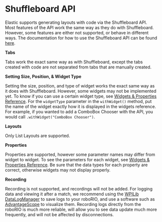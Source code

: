 # Shuffleboard API

Elastic supports generating layouts with code via the Shuffleboard API. Most features of the API work the same way as they do with Shuffleboard. However, some features are either not supported, or behave in different ways. The documentation for how to use the Shuffleboard API can be found [here](https://docs.wpilib.org/en/stable/docs/software/dashboards/shuffleboard/layouts-with-code/index.html).

**Tabs**

Tabs work the exact same way as with Shuffleboard, except the tabs created with code are not separated from tabs that are manually created.

**Setting Size, Position, & Widget Type**

Setting the size, position, and type of widget works the exact same way as it does with Shuffleboard. However, some widgets may not be implemented yet. To know if you can use a certain widget type, see [Widgets & Properties Reference](https://github.com/Gold872/elastic-dashboard/wiki/Widgets-List-&-Properties-Reference). For the `widgetType` parameter in the `withWidget()` method, put the name of the widget exactly how it is displayed in the widgets reference. For example, if you wanted to add a ComboBox Chooser with the API, you would call `.withWidget("ComboBox Chooser")`.

**Layouts**

Only List Layouts are supported.

**Properties**

Properties are supported, however some parameter names may differ from widget to widget. To see the parameters for each widget, see [Widgets & Properties Reference](https://github.com/Gold872/elastic-dashboard/wiki/Widgets-List-&-Properties-Reference). Be sure that the data types for each property are correct, otherwise widgets may not display properly.

**Recording**

Recording is not supported, and recordings will not be added. For logging data and viewing it after a match, we recommend using the [WPILib DataLogManager](https://docs.wpilib.org/en/stable/docs/software/telemetry/datalog.html) to save logs to your roboRIO, and use a software such as [AdvantageScope](https://github.com/Mechanical-Advantage/AdvantageScope) to visualize them. Recording logs directly from the roboRIO is much more reliable, will allow you to see data update much more frequently, and will not be affected by disconnections.
